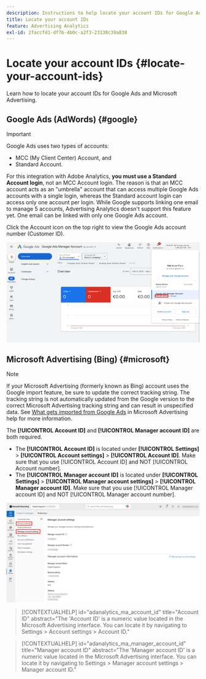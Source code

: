 ```yaml
---
description: Instructions to help locate your account IDs for Google Ads and Microsoft Advertising.
title: Locate your account IDs
feature: Advertising Analytics
exl-id: 2faccfd1-df7b-4b0c-a2f3-23138c39a838
---
```

# Locate your account IDs {#locate-your-account-ids}

Learn how to locate your account IDs for Google Ads and Microsoft Advertising.

## Google Ads (AdWords) {#google}

>[!IMPORTANT]
>
>Google Ads uses two types of accounts: 
>
>- MCC (My Client Center) Account, and 
>- Standard Account. 
>
>For this integration with Adobe Analytics, **you must use a Standard Account login**, not an MCC Account login. The reason is that an MCC account acts as an "umbrella" account that can access multiple Google Ads accounts with a single login, whereas the Standard account login can access only one account per login. While Google supports linking one email to manage 5 accounts, Advertising Analytics doesn't support this feature yet. One email can be linked with only one Google Ads account.

Click the Account icon on the top right to view the Google Ads account number (Customer ID).

![Google Ads Manager Account](assets/google-account.png)

## Microsoft Advertising (Bing) {#microsoft}

>[!NOTE]
>
>If your Microsoft Advertising (formerly known as Bing) account uses the Google import feature, be sure to update the correct tracking string. The tracking string is not automatically updated from the Google version to the correct Microsoft Advertising tracking string and can result in unspecified data. See [What gets imported from Google Ads](https://help.ads.microsoft.com/apex/index/3/en/50851/) in Microsoft Advertising help for more information.

The **[!UICONTROL Account ID]** and **[!UICONTROL Manager account ID]** are both required.

- The **[!UICONTROL Account ID]** is located under **[!UICONTROL Settings]** > **[!UICONTROL Account settings]** > **[!UICONTROL Account ID]**. Make sure that you use [!UICONTROL Account ID] and NOT [!UICONTROL Account number].
- The **[!UICONTROL Manager account ID]** is located under **[!UICONTROL Settings]** > **[!UICONTROL Manager account settings]** > **[!UICONTROL Manager account ID]**. Make sure that you use [!UICONTROL Manager account ID] and NOT [!UICONTROL Manager account number].

![Microsoft Advertising navigation](assets/bing-id.png)

>[!CONTEXTUALHELP]
>id="adanalytics_ma_account_id"
>title="Account ID"
>abstract="The 'Account ID' is a numeric value located in the Microsoft Advertising interface. You can locate it by navigating to Settings > Account settings > Account ID."

>[!CONTEXTUALHELP]
>id="adanalytics_ma_manager_account_id"
>title="Manager account ID"
>abstract="The 'Manager account ID' is a numeric value located in the Microsoft Advertising interface. You can locate it by navigating to Settings > Manager account settings > Manager account ID."
